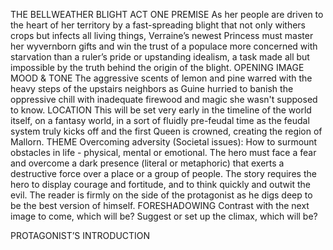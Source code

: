 THE BELLWEATHER BLIGHT
ACT ONE
PREMISE
As her people are driven to the heart of her territory by a fast-spreading blight that not only withers crops but infects all living things, Verraine’s newest Princess must master her wyvernborn gifts and win the trust of a populace more concerned with starvation than a ruler’s pride or upstanding idealism, a task made all but impossible by the truth behind the origin of the blight. 
OPENING IMAGE
MOOD & TONE 
The aggressive scents of lemon and pine warred with the heavy steps of the upstairs neighbors as Guine hurried to banish the oppressive chill with inadequate firewood and magic she wasn't supposed to know. 
LOCATION 
This will be set very early in the timeline of the world itself, on a fantasy world, in a sort of fluidly pre-feudal time as the feudal system truly kicks off and the first Queen is crowned, creating the region of Mallorn. 
THEME 
Overcoming adversity (Societal issues): How to surmount obstacles in life - physical, mental or emotional.
The hero must face a fear and overcome a dark presence (literal or metaphoric) that exerts a destructive force over a place or a group of people. The story requires the hero to display courage and fortitude, and to think quickly and outwit the evil. The reader is firmly on the side of the protagonist as he digs deep to be the best version of himself.
FORESHADOWING
Contrast with the next image to come, which will be? Suggest or set up the climax, which will be?

PROTAGONIST’S INTRODUCTION

